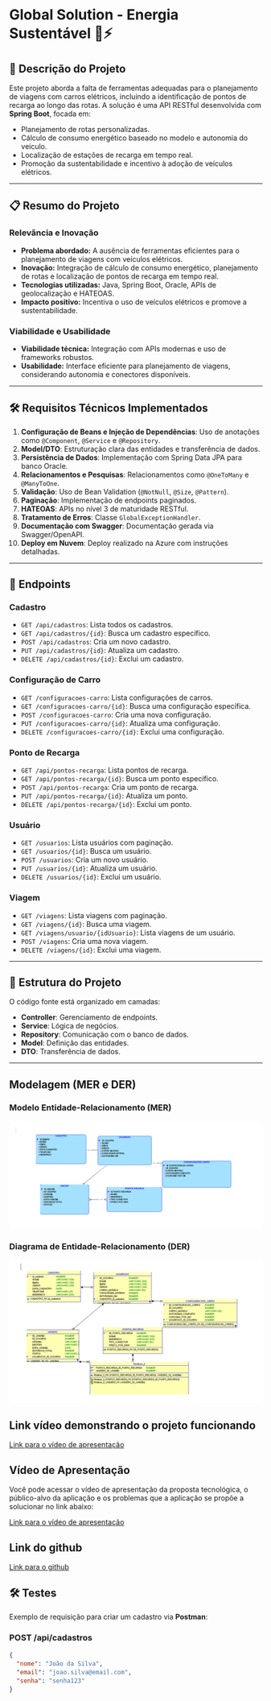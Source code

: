 # Global Solution - Energia Sustentável 🚗⚡

## 🚀 Descrição do Projeto
Este projeto aborda a falta de ferramentas adequadas para o planejamento de viagens com carros elétricos, incluindo a identificação de pontos de recarga ao longo das rotas. A solução é uma API RESTful desenvolvida com **Spring Boot**, focada em:

- Planejamento de rotas personalizadas.
- Cálculo de consumo energético baseado no modelo e autonomia do veículo.
- Localização de estações de recarga em tempo real.
- Promoção da sustentabilidade e incentivo à adoção de veículos elétricos.

---

## 📋 Resumo do Projeto

### **Relevância e Inovação**
- **Problema abordado:** A ausência de ferramentas eficientes para o planejamento de viagens com veículos elétricos.
- **Inovação:** Integração de cálculo de consumo energético, planejamento de rotas e localização de pontos de recarga em tempo real.
- **Tecnologias utilizadas:** Java, Spring Boot, Oracle, APIs de geolocalização e HATEOAS.
- **Impacto positivo:** Incentiva o uso de veículos elétricos e promove a sustentabilidade.

### **Viabilidade e Usabilidade**
- **Viabilidade técnica:** Integração com APIs modernas e uso de frameworks robustos.
- **Usabilidade:** Interface eficiente para planejamento de viagens, considerando autonomia e conectores disponíveis.

---

## 🛠 Requisitos Técnicos Implementados

1. **Configuração de Beans e Injeção de Dependências**: Uso de anotações como `@Component`, `@Service` e `@Repository`.
2. **Model/DTO**: Estruturação clara das entidades e transferência de dados.
3. **Persistência de Dados**: Implementação com Spring Data JPA para banco Oracle.
4. **Relacionamentos e Pesquisas**: Relacionamentos como `@OneToMany` e `@ManyToOne`.
5. **Validação**: Uso de Bean Validation (`@NotNull`, `@Size`, `@Pattern`).
6. **Paginação**: Implementação de endpoints paginados.
7. **HATEOAS**: APIs no nível 3 de maturidade RESTful.
8. **Tratamento de Erros**: Classe `GlobalExceptionHandler`.
9. **Documentação com Swagger**: Documentação gerada via Swagger/OpenAPI.
10. **Deploy em Nuvem**: Deploy realizado na Azure com instruções detalhadas.

---

## 📌 Endpoints

### **Cadastro**
- `GET /api/cadastros`: Lista todos os cadastros.
- `GET /api/cadastros/{id}`: Busca um cadastro específico.
- `POST /api/cadastros`: Cria um novo cadastro.
- `PUT /api/cadastros/{id}`: Atualiza um cadastro.
- `DELETE /api/cadastros/{id}`: Exclui um cadastro.

### **Configuração de Carro**
- `GET /configuracoes-carro`: Lista configurações de carros.
- `GET /configuracoes-carro/{id}`: Busca uma configuração específica.
- `POST /configuracoes-carro`: Cria uma nova configuração.
- `PUT /configuracoes-carro/{id}`: Atualiza uma configuração.
- `DELETE /configuracoes-carro/{id}`: Exclui uma configuração.

### **Ponto de Recarga**
- `GET /api/pontos-recarga`: Lista pontos de recarga.
- `GET /api/pontos-recarga/{id}`: Busca um ponto específico.
- `POST /api/pontos-recarga`: Cria um ponto de recarga.
- `PUT /api/pontos-recarga/{id}`: Atualiza um ponto.
- `DELETE /api/pontos-recarga/{id}`: Exclui um ponto.

### **Usuário**
- `GET /usuarios`: Lista usuários com paginação.
- `GET /usuarios/{id}`: Busca um usuário.
- `POST /usuarios`: Cria um novo usuário.
- `PUT /usuarios/{id}`: Atualiza um usuário.
- `DELETE /usuarios/{id}`: Exclui um usuário.

### **Viagem**
- `GET /viagens`: Lista viagens com paginação.
- `GET /viagens/{id}`: Busca uma viagem.
- `GET /viagens/usuario/{idUsuario}`: Lista viagens de um usuário.
- `POST /viagens`: Cria uma nova viagem.
- `DELETE /viagens/{id}`: Exclui uma viagem.

---

## 📂 Estrutura do Projeto

O código fonte está organizado em camadas:

- **Controller**: Gerenciamento de endpoints.
- **Service**: Lógica de negócios.
- **Repository**: Comunicação com o banco de dados.
- **Model**: Definição das entidades.
- **DTO**: Transferência de dados.

---


## Modelagem (MER e DER)
### Modelo Entidade-Relacionamento (MER)
<img src="mer_gs.png" alt="Diagrama de Classes">

### Diagrama de Entidade-Relacionamento (DER)
<img src="der_gs.png" alt="Diagrama de Entidade-Relacionamento (DER)">


<h2>Link vídeo demonstrando o projeto funcionando</h2>
<a href="https://www.youtube.com/watch?v=9UGEZYo3azM">Link para o vídeo de apresentação</a>

<h2>Vídeo de Apresentação</h2>
<p>Você pode acessar o vídeo de apresentação da proposta tecnológica, o público-alvo da aplicação e os problemas que a aplicação se propõe a solucionar no link abaixo:</p>
<a href="https://www.youtube.com/watch?v=HvTNvt4FXKE">Link para o vídeo de apresentação</a>

<h2>Link do github</h2>
<a href="https://github.com/HerbertSsousa/GS_EnergiaSustentavel">Link para o github</a>


## 🛠 Testes

Exemplo de requisição para criar um cadastro via **Postman**:

### **POST /api/cadastros**
```json
{
  "nome": "João da Silva",
  "email": "joao.silva@email.com",
  "senha": "senha123"
}



